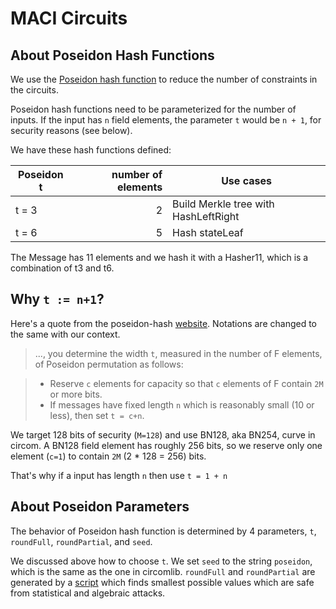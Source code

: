 # MACI Circuits

## About Poseidon Hash Functions

We use the [Poseidon hash function](https://eprint.iacr.org/2019/458.pdf) to reduce the number of constraints in the circuits.

Poseidon hash functions need to be parameterized for the number of inputs.
If the input has `n` field elements, the parameter `t` would be `n + 1`, for security reasons (see below).

We have these hash functions defined:

| Poseidon t | number of elements | Use cases                            |
| ---------- | -----------------: | ------------------------------------ |
| t = 3      |                  2 | Build Merkle tree with HashLeftRight |
| t = 6      |                  5 | Hash stateLeaf                       |

The Message has 11 elements and we hash it with a Hasher11, which is a combination of t3 and t6.

## Why `t := n+1`?

Here's a quote from the poseidon-hash [website](https://www.poseidon-hash.info/). Notations are changed to the same with our context.

> ..., you determine the width `t`, measured in the number of F elements, of Poseidon permutation as follows:

> - Reserve `c` elements for capacity so that `c` elements of F contain `2M` or more bits.
> - If messages have fixed length `n` which is reasonably small (10 or less), then set `t = c+n`.

We target 128 bits of security (`M=128`) and use BN128, aka BN254, curve in circom. A BN128 field element has roughly 256 bits, so we reserve only one element (`c=1`) to contain `2M` (2 \* 128 = 256) bits.

That's why if a input has length `n` then use `t = 1 + n`

## About Poseidon Parameters

The behavior of Poseidon hash function is determined by 4 parameters, `t`, `roundFull`, `roundPartial`, and `seed`.

We discussed above how to choose `t`. We set `seed` to the string `poseidon`, which is the same as the one in circomlib. `roundFull` and `roundPartial` are generated by a [script](https://github.com/ChihChengLiang/misc_crypto/blob/master/misc_crypto/poseidon/parameter_finder.py) which finds smallest possible values which are safe from statistical and algebraic attacks.
